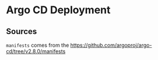 # Argo CD Deployment

## Sources

`manifests` comes from the <https://github.com/argoproj/argo-cd/tree/v2.8.0/manifests>
